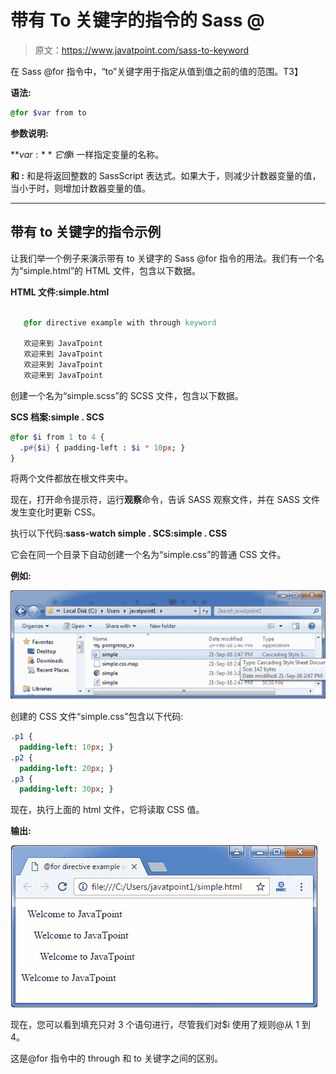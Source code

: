 # 带有 To 关键字的指令的 Sass @

> 原文：<https://www.javatpoint.com/sass-to-keyword>

在 Sass @for 指令中，“to”关键字用于指定从<start>值到<end>值之前的值的范围。</end>T3】</start>

**语法:**

```sass
@for $var from to 
```

**参数说明:**

**$var:** 它像$i 一样指定变量的名称。

**<start>和 <end>:</end></start>** <start>和<end>是将返回整数的 SassScript 表达式。如果<start>大于<end>，则减少计数器变量的值，当<start>小于<end>时，则增加计数器变量的值。</end></start></end></start></end></start>

* * *

## 带有 to 关键字的指令示例

让我们举一个例子来演示带有 to 关键字的 Sass @for 指令的用法。我们有一个名为“simple.html”的 HTML 文件，包含以下数据。

**HTML 文件:simple.html**

```sass

   @for directive example with through keyword

   欢迎来到 JavaTpoint
   欢迎来到 JavaTpoint
   欢迎来到 JavaTpoint
   欢迎来到 JavaTpoint

```

创建一个名为“simple.scss”的 SCSS 文件，包含以下数据。

**SCS 档案:simple . SCS**

```sass
@for $i from 1 to 4 {
  .p#{$i} { padding-left : $i * 10px; }
} 

```

将两个文件都放在根文件夹中。

现在，打开命令提示符，运行**观察**命令，告诉 SASS 观察文件，并在 SASS 文件发生变化时更新 CSS。

执行以下代码:**sass-watch simple . SCS:simple . CSS**

它会在同一个目录下自动创建一个名为“simple.css”的普通 CSS 文件。

**例如:**

![Sass  to keyword1](img/1c1e923c5d8953b60efd0af414de5472.png)

创建的 CSS 文件“simple.css”包含以下代码:

```sass
.p1 {
  padding-left: 10px; }
.p2 {
  padding-left: 20px; }
.p3 {
  padding-left: 30px; }

```

现在，执行上面的 html 文件，它将读取 CSS 值。

**输出:**

![Sass  to keyword2](img/eeadefba8be0fcfe698e2dc2ffb8d946.png)

现在，您可以看到填充只对 3 个语句进行，尽管我们对$i 使用了规则@从 1 到 4。

这是@for 指令中的 through 和 to 关键字之间的区别。